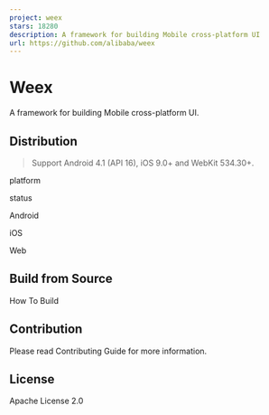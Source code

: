 ```yaml
---
project: weex
stars: 18280
description: A framework for building Mobile cross-platform UI
url: https://github.com/alibaba/weex
---
```


Weex
====

A framework for building Mobile cross-platform UI.

Distribution
------------

> Support Android 4.1 (API 16), iOS 9.0+ and WebKit 534.30+.

platform

status

Android

iOS

Web

Build from Source
-----------------

How To Build

Contribution
------------

Please read Contributing Guide for more information.

License
-------

Apache License 2.0
